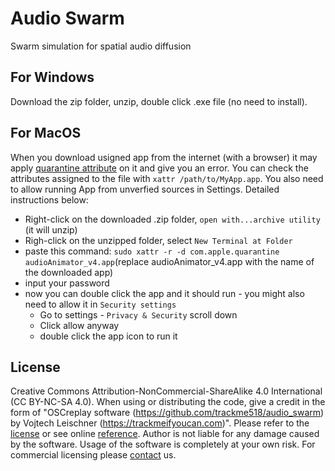 # Audio Swarm
Swarm simulation for spatial audio diffusion

## For Windows
Download the zip folder, unzip, double click .exe file (no need to install).

## For MacOS
When you download usigned app from the internet (with a browser) it may apply [quarantine attribute](https://derflounder.wordpress.com/2012/11/20/clearing-the-quarantine-extended-attribute-from-downloaded-applications/) on it and give you an error. You can check the attributes assigned to the file with `xattr /path/to/MyApp.app`. You also need to allow running App from unverfied sources in Settings. Detailed instructions below: 
* Right-click on the downloaded .zip folder, `open with...archive utility` (it will unzip)
* Righ-click on the unzipped folder, select `New Terminal at Folder`
* paste this command: `sudo xattr -r -d com.apple.quarantine audioAnimator_v4.app`(replace audioAnimator_v4.app with the name of the downloaded app)
* input your password
* now you can double click the app and it should run - you might also need to allow it in `Security settings`
  * Go to settings - `Privacy & Security` scroll down
  * Click allow anyway
  * double click the app icon to run it

## License
Creative Commons Attribution-NonCommercial-ShareAlike 4.0 International (CC BY-NC-SA 4.0). When using or distributing the code, give a credit in the form of "OSCreplay software (https://github.com/trackme518/audio_swarm) by Vojtech Leischner (https://trackmeifyoucan.com)". Please refer to the [license](./LICENSE.markdown) or see online [reference](https://creativecommons.org/licenses/by-nc-sa/4.0/). Author is not liable for any damage caused by the software. Usage of the software is completely at your own risk. For commercial licensing please [contact](https://tricktheear.eu/contact/) us.
